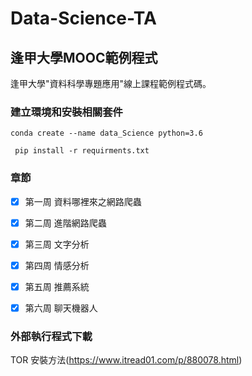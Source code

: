 # Data-Science-TA
## 逢甲大學MOOC範例程式
逢甲大學"資料科學專題應用"線上課程範例程式碼。

### 建立環境和安裝相關套件
```
conda create --name data_Science python=3.6
```
```
 pip install -r requirments.txt
```
### 章節
- [x] 第一周 資料哪裡來之網路爬蟲
- [x] 第二周 進階網路爬蟲
- [x] 第三周 文字分析
- [x] 第四周 情感分析
- [x] 第五周 推薦系統
- [x] 第六周 聊天機器人


### 外部執行程式下載
TOR 安裝方法(https://www.itread01.com/p/880078.html)
